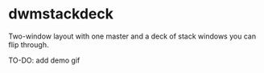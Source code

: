# dwmstackdeck
Two-window layout with one master and a deck of stack windows you can flip through.

TO-DO: add demo gif
